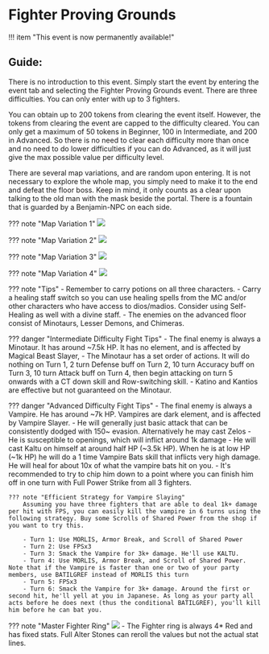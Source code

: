 # Fighter Proving Grounds

!!! item "This event is now permanently available!"

## Guide:

There is no introduction to this event. Simply start the event by entering the event tab and selecting the Fighter Proving Grounds event. There are three difficulties. You can only enter with up to 3 fighters.

You can obtain up to 200 tokens from clearing the event itself. However, the tokens from clearing the event are capped to the difficulty cleared. You can only get a maximum of 50 tokens in Beginner, 100 in Intermediate, and 200 in Advanced. So there is no need to clear each difficulty more than once and no need to do lower difficulties if you can do Advanced, as it will just give the max possible value per difficulty level.


There are several map variations, and are random upon entering. It is not necessary to explore the whole map, you simply need to make it to the end and defeat the floor boss. Keep in mind, it only counts as a clear upon talking to the old man with the mask beside the portal. There is a fountain that is guarded by a Benjamin-NPC on each side.

??? note "Map Variation 1"
    ![](img/fighter-map-1.png)

??? note "Map Variation 2"
    ![](img/fighter-map-2.png)

??? note "Map Variation 3"
    ![](img/fighter-map-4.png)

??? note "Map Variation 4"
    ![](img/fighter-map-5.png)

??? note "Tips"
    - Remember to carry potions on all three characters.
    - Carry a healing staff switch so you can use healing spells from the MC and/or other characters who have access to dios/madios. Consider using Self-Healing as well with a divine staff.
    - The enemies on the advanced floor consist of Minotaurs, Lesser Demons, and Chimeras.

??? danger "Intermediate Difficulty Fight Tips"
    - The final enemy is always a Minotaur. It has around ~7.5k HP. It has no element, and is affected by Magical Beast Slayer,
    - The Minotaur has a set order of actions. It will do nothing on Turn 1, 2 turn Defense buff on Turn 2, 10 turn Accuracy buff on Turn 3, 10 turn Attack buff on Turn 4, then begin attacking on turn 5 onwards with a CT down skill and Row-switching skill.
    - Katino and Kantios are effective but not guaranteed on the Minotaur.
    
??? danger "Advanced Difficulty Fight Tips"
    - The final enemy is always a Vampire. He has around ~7k HP. Vampires are dark element, and is affected by Vampire Slayer.
    - He will generally just basic attack that can be consistently dodged with 150~ evasion. Alternatively he may cast Zelos
    - He is susceptible to openings, which will inflict around 1k damage
    - He will cast Kaltu on himself at around half HP (~3.5k HP). When he is at low HP (~1k HP) he will do a 1 time Vampire Bats skill that inflicts very high damage. He will heal for about 10x of what the vampire bats hit on you.
    - It's recommended to try to chip him down to a point where you can finish him off in one turn with Full Power Strike from all 3 fighters.

    ??? note "Efficient Strategy for Vampire Slaying"
        Assuming you have three fighters that are able to deal 1k+ damage per hit with FPS, you can easily kill the vampire in 6 turns using the following strategy. Buy some Scrolls of Shared Power from the shop if you want to try this.

        - Turn 1: Use MORLIS, Armor Break, and Scroll of Shared Power
        - Turn 2: Use FPSx3
        - Turn 3: Smack the Vampire for 3k+ damage. He'll use KALTU.
        - Turn 4: Use MORLIS, Armor Break, and Scroll of Shared Power. Note that if the Vampire is faster than one or two of your party members, use BATILGREF instead of MORLIS this turn
        - Turn 5: FPSx3
        - Turn 6: Smack the Vampire for 3k+ damage. Around the first or second hit, he'll yell at you in Japanese. As long as your party all acts before he does next (thus the conditional BATILGREF), you'll kill him before he can bat you.

??? note "Master Fighter Ring"
    ![](img/fighter-ring.png)
    - The Fighter ring is always 4* Red and has fixed stats. Full Alter Stones can reroll the values but not the actual stat lines.


